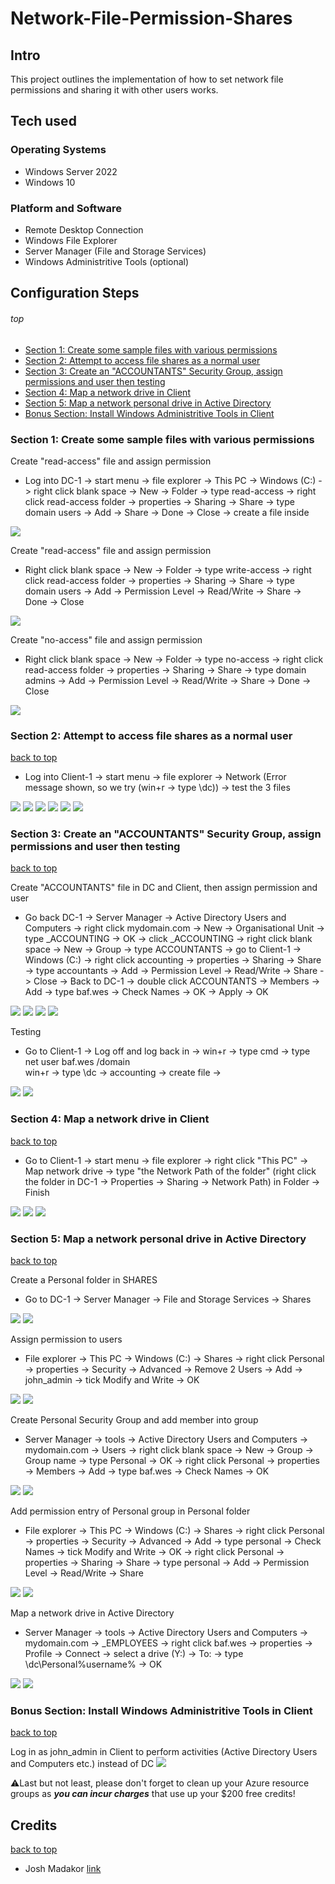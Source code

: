 # Network-File-Permission-Shares

## Intro

This project outlines the implementation of how to set network file permissions and sharing it with other users works.

## Tech used

### Operating Systems

- Windows Server 2022
- Windows 10

### Platform and Software

- Remote Desktop Connection
- Windows File Explorer
- Server Manager (File and Storage Services)
- Windows Administritive Tools (optional)

## Configuration Steps
###### top
- [Section 1: Create some sample files with various permissions](#section-1-create-some-sample-files-with-various-permissions)
- [Section 2: Attempt to access file shares as a normal user](#section-2-attempt-to-access-file-shares-as-a-normal-user)
- [Section 3: Create an "ACCOUNTANTS" Security Group, assign permissions and user then testing](#section-3-create-an-accountants-security-group-assign-permissions-and-user-then-testing)
- [Section 4: Map a network drive in Client](#section-4-map-a-network-drive-in-client)
- [Section 5: Map a network personal drive in Active Directory](#section-5-map-a-network-personal-drive-in-active-directory)
- [Bonus Section: Install Windows Administritive Tools in Client](#bonus-section-install-windows-administritive-tools-in-client)

### Section 1: Create some sample files with various permissions

Create "read-access" file and assign permission

- Log into DC-1 -> start menu -> file explorer -> This PC -> Windows (C:) -> right click blank space -> New -> Folder -> type read-access -> right click read-access folder -> properties -> Sharing -> Share -> type domain users -> Add -> Share -> Done -> Close -> create a file inside
<img src="images/readaccess.png">

Create "read-access" file and assign permission

- Right click blank space -> New -> Folder -> type write-access -> right click read-access folder -> properties -> Sharing -> Share -> type domain users -> Add -> Permission Level -> Read/Write -> Share -> Done -> Close
<img src="images/writeaccess.png">

Create "no-access" file and assign permission

- Right click blank space -> New -> Folder -> type no-access -> right click read-access folder -> properties -> Sharing -> Share -> type domain admins -> Add -> Permission Level -> Read/Write -> Share -> Done -> Close
<img src="images/writeaccess.png">

### Section 2: Attempt to access file shares as a normal user
[back to top](#top)

- Log into Client-1 -> start menu -> file explorer -> Network (Error message shown, so we try (win+r -> type \\dc)) -> test the 3 files
<img src="images/network.png">
<img src="images/dc.png">
<img src="images/files.png">
<img src="images/readtest.png">
<img src="images/writetest.png">
<img src="images/noaccesstest.png">

### Section 3: Create an "ACCOUNTANTS" Security Group, assign permissions and user then testing
[back to top](#top)

Create "ACCOUNTANTS" file in DC and Client, then assign permission and user

- Go back DC-1 -> Server Manager -> Active Directory Users and Computers -> right click mydomain.com -> New -> Organisational Unit -> type _ACCOUNTING -> OK -> click _ACCOUNTING -> right click blank space -> New -> Group -> type ACCOUNTANTS -> go to Client-1 -> Windows (C:) -> right click accounting -> properties -> Sharing -> Share -> type accountants -> Add -> Permission Level -> Read/Write -> Share -> Close -> Back to DC-1 -> double click ACCOUNTANTS -> Members -> Add -> type baf.wes -> Check Names -> OK -> Apply -> OK
<img src="images/accfolder.png">
<img src="images/accgroup.png">
<img src="images/accpermission.png">
<img src="images/accuser.png">

Testing

- Go to Client-1 -> Log off and log back in -> win+r -> type cmd -> type net user baf.wes /domain   
win+r -> type \\dc -> accounting -> create file -> 
<img src="images/acctesting.png">
<img src="images/accedittesting.png">

### Section 4: Map a network drive in Client
[back to top](#top)

- Go to Client-1 -> start menu -> file explorer -> right click "This PC" -> Map network drive -> type "the Network Path of the folder" (right click the folder in DC-1 -> Properties -> Sharing -> Network Path) in Folder -> Finish
<img src="images/map1.png">
<img src="images/map2.png">
<img src="images/map3.png">

### Section 5: Map a network personal drive in Active Directory
[back to top](#top)

Create a Personal folder in SHARES

- Go to DC-1 -> Server Manager -> File and Storage Services -> Shares
<img src="images/admap1.png">
<img src="images/admap2.png">

Assign permission to users

- File explorer -> This PC -> Windows (C:) -> Shares -> right click Personal -> properties -> Security -> Advanced -> Remove 2 Users -> Add -> john_admin -> tick Modify and Write -> OK
<img src="images/admap3.png">
<img src="images/admap4.png">

Create Personal Security Group and add member into group

- Server Manager -> tools -> Active Directory Users and Computers -> mydomain.com -> Users -> right click blank space -> New -> Group ->    Group name -> type Personal -> OK -> right click Personal -> properties -> Members -> Add -> type baf.wes -> Check Names -> OK
<img src="images/admap5.png">
<img src="images/admap6.png">

Add permission entry of Personal group in Personal folder

- File explorer -> This PC -> Windows (C:) -> Shares -> right click Personal -> properties -> Security -> Advanced -> Add -> type personal -> Check Names -> tick Modify and Write -> OK -> right click Personal -> properties -> Sharing -> Share -> type personal -> Add -> Permission Level -> Read/Write -> Share
<img src="images/admap7.png">
<img src="images/admap8.png">

Map a network drive in Active Directory

- Server Manager -> tools -> Active Directory Users and Computers -> mydomain.com -> _EMPLOYEES -> right click baf.wes -> properties -> Profile -> Connect -> select a drive (Y:) -> To: -> type \\dc\\Personal\%username% -> OK
<img src="images/admap9.png">
<img src="images/admap10.png">

### Bonus Section: Install Windows Administritive Tools in Client
[back to top](#top)

Log in as john_admin in Client to perform activities (Active Directory Users and Computers etc.) instead of DC 
<img src="images/wat.png">

:warning:Last but not least, please don't forget to clean up your Azure resource groups as ***you can incur charges*** that use up your $200 free credits!

## Credits
[back to top](#top)

- Josh Madakor [link](https://github.com/joshmadakor1)